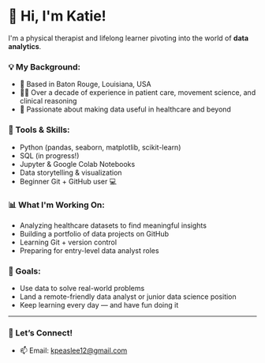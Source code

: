 # 👋 Hi, I'm Katie!

I'm a physical therapist and lifelong learner pivoting into the world of **data analytics**.

### 💡 My Background:
- 📍 Based in Baton Rouge, Louisiana, USA
- 👩‍⚕️ Over a decade of experience in patient care, movement science, and clinical reasoning
- 🧠 Passionate about making data useful in healthcare and beyond

### 🧰 Tools & Skills:
- Python (pandas, seaborn, matplotlib, scikit-learn)
- SQL (in progress!)
- Jupyter & Google Colab Notebooks
- Data storytelling & visualization
- Beginner Git + GitHub user 💻

### 📊 What I'm Working On:
- Analyzing healthcare datasets to find meaningful insights
- Building a portfolio of data projects on GitHub
- Learning Git + version control
- Preparing for entry-level data analyst roles

### 🎯 Goals:
- Use data to solve real-world problems
- Land a remote-friendly data analyst or junior data science position
- Keep learning every day — and have fun doing it

---

### 🌱 Let’s Connect!
- 📫 Email: kpeaslee12@gmail.com
